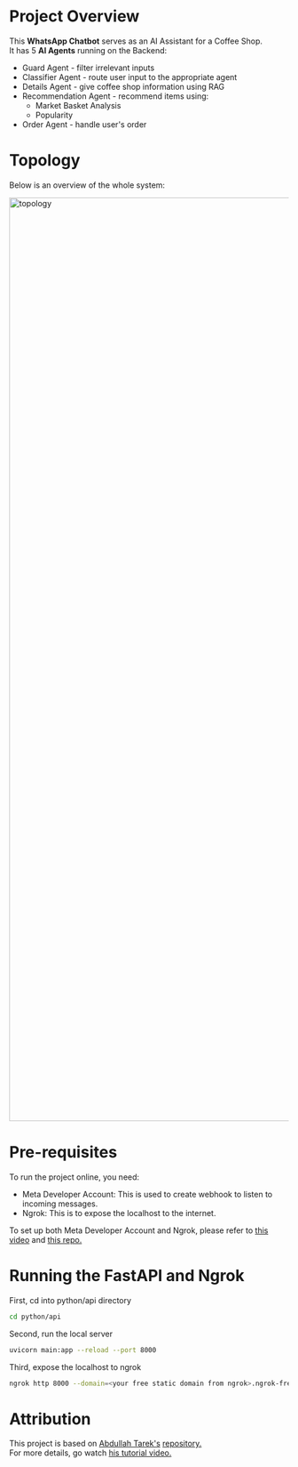 # Project Overview
This **WhatsApp Chatbot** serves as an AI Assistant for a Coffee Shop. \
It has 5 **AI Agents** running on the Backend:
* Guard Agent - filter irrelevant inputs
* Classifier Agent - route user input to the appropriate agent
* Details Agent - give coffee shop information using RAG
* Recommendation Agent - recommend items using:
  * Market Basket Analysis
  * Popularity
* Order Agent - handle user's order

# Topology
Below is an overview of the whole system:

<img width="2827" height="1661" alt="topology" src="https://github.com/user-attachments/assets/5c5e8a71-07a2-472a-82b0-af13b1ca4ce0" />

# Pre-requisites
To run the project online, you need:
* Meta Developer Account: This is used to create webhook to listen to incoming messages.
* Ngrok: This is to expose the localhost to the internet.

To set up both Meta Developer Account and Ngrok, please refer to [this video](https://www.youtube.com/watch?v=3YPeh-3AFmM&t=1230s) and [this repo.](https://github.com/daveebbelaar/python-whatsapp-bot/tree/main)

# Running the FastAPI and Ngrok
First, cd into python/api directory
```bash
cd python/api
```
Second, run the local server
```bash
uvicorn main:app --reload --port 8000
```
Third, expose the localhost to ngrok
```bash
ngrok http 8000 --domain=<your free static domain from ngrok>.ngrok-free.app
```

# Attribution
This project is based on [Abdullah Tarek's](https://github.com/abdullahtarek) [repository.](https://github.com/abdullahtarek/coffee_shop_customer_service_chatbot/tree/main) \
For more details, go watch [his tutorial video.](https://www.youtube.com/watch?v=KyQKTJhSIak&t=4826s)
